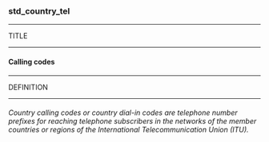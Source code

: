 ### std_country_tel



------
TITLE

------

#### Calling codes



------
DEFINITION

------

###### Country calling codes or country dial-in codes are telephone number prefixes for reaching telephone subscribers in the networks of the member countries or regions of the International Telecommunication Union (ITU).
